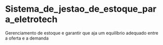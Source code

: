 # Sistema_de_jestao_de_estoque_para_eletrotech
Gerenciamento de estoque e garantir que aja um equilíbrio adequado entre a oferta e a demanda
